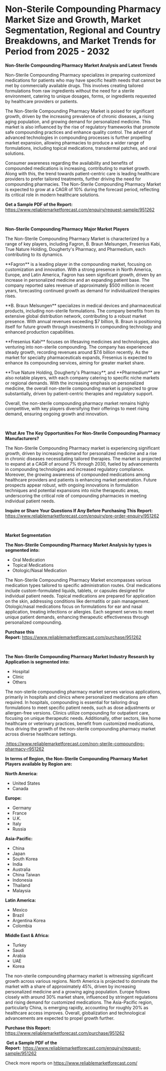 <p><h1>Non-Sterile Compounding Pharmacy Market Size and Growth, Market Segmentation, Regional and Country Breakdowns, and Market Trends for Period from 2025 -  2032</h1></p><p><strong>Non-Sterile Compounding Pharmacy Market Analysis and Latest Trends</strong></p>
<p><p>Non-Sterile Compounding Pharmacy specializes in preparing customized medications for patients who may have specific health needs that cannot be met by commercially available drugs. This involves creating tailored formulations from raw ingredients without the need for a sterile environment, catering to unique dosages, forms, or ingredients requested by healthcare providers or patients.</p><p>The Non-Sterile Compounding Pharmacy Market is poised for significant growth, driven by the increasing prevalence of chronic diseases, a rising aging population, and growing demand for personalized medicine. This market is also influenced by the rise of regulatory frameworks that promote safe compounding practices and enhance quality control. The advent of advanced technologies in compounding processes is further propelling market expansion, allowing pharmacies to produce a wider range of formulations, including topical medications, transdermal patches, and oral solutions.</p><p>Consumer awareness regarding the availability and benefits of compounded medications is increasing, contributing to market growth. Along with this, the trend towards patient-centric care is leading healthcare providers to prefer tailored treatments, further driving the need for compounding pharmacies. The Non-Sterile Compounding Pharmacy Market is expected to grow at a CAGR of 10% during the forecast period, reflecting its critical role in modern healthcare solutions.</p></p>
<p><strong>Get a Sample PDF of the Report:&nbsp;</strong> <a href="https://www.reliablemarketforecast.com/enquiry/request-sample/951262?utm_campaign=1893&utm_medium=2&utm_source=Github&utm_content=ia&utm_term=03032025&utm_id=non-sterile-compounding-pharmacy">https://www.reliablemarketforecast.com/enquiry/request-sample/951262</a></p>
<p>&nbsp;</p>
<p><strong>Non-Sterile Compounding Pharmacy Major Market Players</strong></p>
<p><p>The Non-Sterile Compounding Pharmacy Market is characterized by a range of key players, including Fagron, B. Braun Melsungen, Fresenius Kabi, True Nature Holding, Dougherty's Pharmacy, and Pharmedium, each contributing to its dynamics.</p><p>**Fagron** is a leading player in the compounding market, focusing on customization and innovation. With a strong presence in North America, Europe, and Latin America, Fagron has seen significant growth, driven by an increase in personalized medicine and an expanding patient base. The company reported sales revenue of approximately $500 million in recent years, forecasting continued growth as demand for individualized therapies rises.</p><p>**B. Braun Melsungen** specializes in medical devices and pharmaceutical products, including non-sterile formulations. The company benefits from its extensive global distribution network, contributing to a robust market presence. With annual revenues exceeding $7 billion, B. Braun is positioning itself for future growth through investments in compounding technology and enhanced production capabilities.</p><p>**Fresenius Kabi** focuses on lifesaving medicines and technologies, also venturing into non-sterile compounding. The company has experienced steady growth, recording revenues around $7.6 billion recently. As the market for specialty pharmaceuticals expands, Fresenius is expected to enhance its compounding services, aiming for greater market share.</p><p>**True Nature Holding, Dougherty's Pharmacy**, and **Pharmedium** are also notable players, with each company catering to specific niche markets or regional demands. With the increasing emphasis on personalized medicine, the overall non-sterile compounding market is projected to grow substantially, driven by patient-centric therapies and regulatory support.</p><p>Overall, the non-sterile compounding pharmacy market remains highly competitive, with key players diversifying their offerings to meet rising demand, ensuring ongoing growth and innovation.</p></p>
<p>&nbsp;</p>
<p><strong>What Are The Key Opportunities For Non-Sterile Compounding Pharmacy Manufacturers?</strong></p>
<p><p>The Non-Sterile Compounding Pharmacy market is experiencing significant growth, driven by increasing demand for personalized medicine and a rise in chronic diseases necessitating tailored therapies. The market is projected to expand at a CAGR of around 7% through 2030, fueled by advancements in compounding technologies and increased regulatory compliance. Moreover, the growing awareness of compounded medications among healthcare providers and patients is enhancing market penetration. Future prospects appear robust, with ongoing innovations in formulation techniques and potential expansions into niche therapeutic areas, underscoring the critical role of compounding pharmacies in meeting individual patient needs.</p></p>
<p><strong>Inquire or Share Your Questions If Any Before Purchasing This Report:</strong> <a href="https://www.reliablemarketforecast.com/enquiry/pre-order-enquiry/951262?utm_campaign=1893&utm_medium=2&utm_source=Github&utm_content=ia&utm_term=03032025&utm_id=non-sterile-compounding-pharmacy">https://www.reliablemarketforecast.com/enquiry/pre-order-enquiry/951262</a></p>
<p>&nbsp;</p>
<p><strong>Market Segmentation</strong></p>
<p><strong>The Non-Sterile Compounding Pharmacy Market Analysis by types is segmented into:</strong></p>
<p><ul><li>Oral Medication</li><li>Topical Medications</li><li>Otologic/Nasal Medication</li></ul></p>
<p><p>The Non-Sterile Compounding Pharmacy Market encompasses various medication types tailored to specific administration routes. Oral medications include custom-formulated liquids, tablets, or capsules designed for individual patient needs. Topical medications are prepared for application on the skin, addressing conditions like dermatitis or pain management. Otologic/nasal medications focus on formulations for ear and nasal application, treating infections or allergies. Each segment serves to meet unique patient demands, enhancing therapeutic effectiveness through personalized compounding.</p></p>
<p><strong>Purchase this Report:&nbsp;</strong><a href="https://www.reliablemarketforecast.com/purchase/951262?utm_campaign=1893&utm_medium=2&utm_source=Github&utm_content=ia&utm_term=03032025&utm_id=non-sterile-compounding-pharmacy">https://www.reliablemarketforecast.com/purchase/951262</a></p>
<p>&nbsp;</p>
<p><strong>The Non-Sterile Compounding Pharmacy Market Industry Research by Application is segmented into:</strong></p>
<p><ul><li>Hospital</li><li>Clinic</li><li>Others</li></ul></p>
<p><p>The non-sterile compounding pharmacy market serves various applications, primarily in hospitals and clinics where personalized medications are often required. In hospitals, compounding is essential for tailoring drug formulations to meet specific patient needs, such as dose adjustments or allergen-free versions. Clinics utilize compounding for outpatient care, focusing on unique therapeutic needs. Additionally, other sectors, like home healthcare or veterinary practices, benefit from customized medications, thus driving the growth of the non-sterile compounding pharmacy market across diverse healthcare settings.</p></p>
<p><a href="https://www.reliablemarketforecast.com/non-sterile-compounding-pharmacy-r951262?utm_campaign=1893&utm_medium=2&utm_source=Github&utm_content=ia&utm_term=03032025&utm_id=non-sterile-compounding-pharmacy">&nbsp;https://www.reliablemarketforecast.com/non-sterile-compounding-pharmacy-r951262</a></p>
<p><strong>In terms of Region, the Non-Sterile Compounding Pharmacy Market Players available by Region are:</strong></p>
<p>
    <p> <strong> North America: </strong>
        <ul>
            <li>United States</li>
            <li>Canada</li>
        </ul>
        </p> 
    <p> <strong> Europe: </strong>
        <ul>
            <li>Germany</li>
            <li>France</li>
            <li>U.K.</li>
            <li>Italy</li>
            <li>Russia</li>
        </ul>
        </p> 
    <p> <strong> Asia-Pacific: </strong>
        <ul>
            <li>China</li>
            <li>Japan</li>
            <li>South Korea</li>
            <li>India</li>
            <li>Australia</li>
            <li>China Taiwan</li>
            <li>Indonesia</li>
            <li>Thailand</li>
            <li>Malaysia</li>
        </ul>
        </p> 
    <p> <strong> Latin America: </strong>
        <ul>
            <li>Mexico</li>
            <li>Brazil</li>
            <li>Argentina Korea</li>
            <li>Colombia</li>
        </ul>
        </p> 
    <p> <strong> Middle East & Africa: </strong>
        <ul>
            <li>Turkey</li>
            <li>Saudi</li>
            <li>Arabia</li>
            <li>UAE</li>
            <li>Korea</li>
        </ul>
    </p>
    </p>
<p><p>The non-sterile compounding pharmacy market is witnessing significant growth across various regions. North America is projected to dominate the market with a share of approximately 45%, driven by increasing personalized medicine and a growing aging population. Europe follows closely with around 30% market share, influenced by stringent regulations and rising demand for customized medications. The Asia-Pacific region, particularly China, is emerging rapidly, accounting for roughly 20% as healthcare access improves. Overall, globalization and technological advancements are expected to propel growth further.</p></p>
<p><strong>Purchase this Report: </strong><a href="https://www.reliablemarketforecast.com/purchase/951262?utm_campaign=1893&utm_medium=2&utm_source=Github&utm_content=ia&utm_term=03032025&utm_id=non-sterile-compounding-pharmacy">https://www.reliablemarketforecast.com/purchase/951262</a></p>
<p>&nbsp;<strong>Get a Sample PDF of the Report:&nbsp;&nbsp;</strong><a href="https://www.reliablemarketforecast.com/enquiry/request-sample/951262?utm_campaign=1893&utm_medium=2&utm_source=Github&utm_content=ia&utm_term=03032025&utm_id=non-sterile-compounding-pharmacy">https://www.reliablemarketforecast.com/enquiry/request-sample/951262</a></p>
<p><strong></strong></p>
<p>Check more reports on <a href="https://www.reliablemarketforecast.com/?utm_campaign=1893&utm_medium=2&utm_source=Github&utm_content=ia&utm_term=03032025&utm_id=non-sterile-compounding-pharmacy">https://www.reliablemarketforecast.com/</a></p>